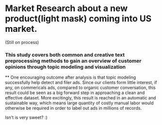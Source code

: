 # Market Research about a new product(light mask) coming into US market.

(Still on process)

### This study covers both common and creative text preprocessing methods to gain an overview of customer opinions through topic modeling and visualization

** One encouraging outcome after analysis is that topic modeling successfully help detect and filer ads. Since our clients form little interest, if any, on commericals ads, compared to organic customer conversation, this result could be seen as a big forward step in approaching a clean and effective dataset. More excitingly, this result is reached in an automatic and sustainable way, which means large quantity of costly manual labor would otherwise be required in order to label out ads in millions of records.

Isn't is very sweet? :)